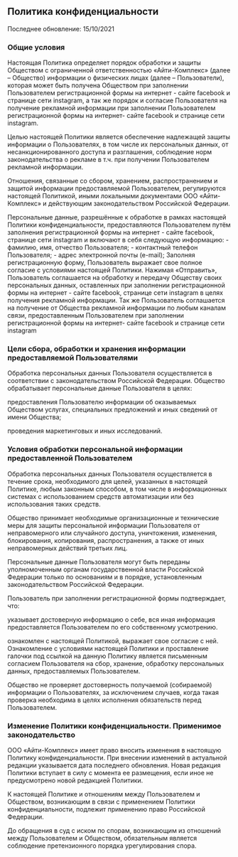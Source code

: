 ## Политика конфиденциальности

Последнее обновление: 15/10/2021

### Общие условия
Настоящая Политика определяет порядок обработки и защиты Обществом с ограниченной ответственностью «Айти-Комплекс» (далее – Общество) информации о физических лицах (далее – Пользователи), которая может быть получена Обществом при заполнении Пользователем регистрационной формы на интернет - сайте facebook и странице сети instagram, а так же порядок и согласие Пользователя на получение рекламной информации при заполнении Пользователем регистрационной формы на интернет- сайте facebook и странице сети instagram.

Целью настоящей Политики является обеспечение надлежащей защиты информации о Пользователях, в том числе их персональных данных, от несанкционированного доступа и разглашения, соблюдение норм законодательства о рекламе в т.ч. при получении Пользователем рекламной информации.

Отношения, связанные со сбором, хранением, распространением и защитой информации предоставляемой Пользователем, регулируются настоящей Политикой, иными локальными документами ООО «Айти-Комплекс» и действующим законодательством Российской Федерации.

Персональные данные, разрешённые к обработке в рамках настоящей Политики конфиденциальности, предоставляются Пользователем путём заполнения регистрационной формы на интернет - сайте facebook, странице сети instagram и включают в себя следующую информацию: - фамилию, имя, отчество Пользователя; - контактный телефон Пользователя; - адрес электронной почты (e-mail); Заполняя регистрационную форму, Пользователь выражает свое полное согласие с условиями настоящей Политики. Нажимая «Отправить», Пользователь соглашается на обработку и передачу Обществу своих персональных данных, оставленных при заполнении регистрационной формы на интернет - сайте facebook, странице сети instagram в целях получения рекламной информации. Так же Пользователь соглашается на получение от Общества рекламной информации по любым каналам связи, предоставленным Пользователем при заполнении регистрационной формы на интернет- сайте facebook и странице сети instagram

### Цели сбора, обработки и хранения информации предоставляемой Пользователями
Обработка персональных данных Пользователя осуществляется в соответствии с законодательством Российской Федерации. Общество обрабатывает персональные данные Пользователя в целях:

предоставления Пользователю информации об оказываемых Обществом услугах, специальных предложений и иных сведений от имени Общества;

проведения маркетинговых и иных исследований.

### Условия обработки персональной информации предоставленной Пользователем
Обработка персональных данных Пользователя осуществляется в течение срока, необходимого для целей, указанных в настоящей Политике, любым законным способом, в том числе в информационных системах с использованием средств автоматизации или без использования таких средств.

Общество принимает необходимые организационные и технические меры для защиты персональной информации Пользователя от неправомерного или случайного доступа, уничтожения, изменения, блокирования, копирования, распространения, а также от иных неправомерных действий третьих лиц.

Персональные данные Пользователя могут быть переданы уполномоченным органам государственной власти Российской Федерации только по основаниям и в порядке, установленным законодательством Российской Федерации.

Пользователь при заполнении регистрационной формы подтверждает, что:

указывает достоверную информацию о себе, вся иная информация предоставляется Пользователем по его собственному усмотрению.

ознакомлен с настоящей Политикой, выражает свое согласие с ней. Ознакомление с условиями настоящей Политики и проставление галочки под ссылкой на данную Политику является письменным согласием Пользователя на сбор, хранение, обработку персональных данных, предоставляемых Пользователем.

Общество не проверяет достоверность получаемой (собираемой) информации о Пользователях, за исключением случаев, когда такая проверка необходима в целях исполнения обязательств перед Пользователем.

### Изменение Политики конфиденциальности. Применимое законодательство
ООО «Айти-Комплекс» имеет право вносить изменения в настоящую Политику конфиденциальности. При внесении изменений в актуальной редакции указывается дата последнего обновления. Новая редакция Политики вступает в силу с момента ее размещения, если иное не предусмотрено новой редакцией Политики.

К настоящей Политике и отношениям между Пользователем и Обществом, возникающим в связи с применением Политики конфиденциальности, подлежит применению право Российской Федерации.

До обращения в суд с иском по спорам, возникающим из отношений между Пользователем и Обществом, обязательным является соблюдение претензионного порядка урегулирования спора.
